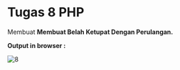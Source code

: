 # Tugas 8 PHP

Membuat <b>Membuat Belah Ketupat Dengan Perulangan.</b>

<b>Output in browser : </b>

![8](https://user-images.githubusercontent.com/92837751/195011266-87e23470-a267-4b3a-a688-ac53ccb67faf.jpg)
